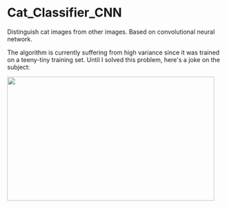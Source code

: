 # Cat_Classifier_CNN
Distinguish cat images from other images. Based on convolutional neural network.

The algorithm is currently suffering from high variance since it was trained on a teeny-tiny training set.
Until I solved this problem, here's a joke on the subject:

<img
src="https://pbs.twimg.com/media/ELnuPvFX0AIf_yg.jpg" width="480" height="288" />
